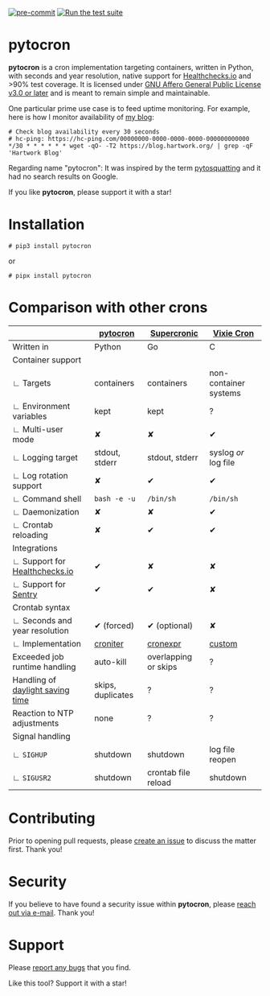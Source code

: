 [![pre-commit](https://img.shields.io/badge/pre--commit-enabled-brightgreen?logo=pre-commit)](https://github.com/pre-commit/pre-commit)
[![Run the test suite](https://github.com/hartwork/pytocron/actions/workflows/run-tests.yml/badge.svg)](https://github.com/hartwork/pytocron/actions/workflows/run-tests.yml)


# pytocron

**pytocron** is a cron implementation
targeting containers,
written in Python,
with seconds and year resolution,
native support for [Healthchecks.io](https://healthchecks.io/) and
&gt;90% test coverage.
It is licensed under
[GNU Affero General Public License v3.0 or later](https://spdx.org/licenses/AGPL-3.0-or-later.html) and
is meant to remain simple and maintainable.

One particular prime use case is to feed uptime monitoring.
For example, here is how I monitor availability of [my blog](https://blog.hartwork.org/):

```crontab
# Check blog availability every 30 seconds
# hc-ping: https://hc-ping.com/00000000-0000-0000-0000-000000000000
*/30 * * * * * * wget -qO- -T2 https://blog.hartwork.org/ | grep -qF 'Hartwork Blog'
```

Regarding name "pytocron":
It was inspired by the term [pytosquatting](https://pytosquatting.overtag.dk/) and
it had no search results on Google.

If you like **pytocron**, please support it with a star!


# Installation

```console
# pip3 install pytocron
```

or

```console
# pipx install pytocron
```


# Comparison with other crons

| &nbsp; | [pytocron](#) | [Supercronic](https://github.com/aptible/supercronic) | [Vixie Cron](https://github.com/vixie/cron) |
| -- | -- | -- | -- |
| Written in | Python | Go | C |
| Container support | &nbsp; | &nbsp; | &nbsp; |
| ∟ Targets | containers | containers | non-container systems |
| ∟ Environment variables | kept | kept | ? |
| ∟ Multi-user mode | ✘ | ✘ | ✔ |
| ∟ Logging target | stdout, stderr | stdout, stderr | syslog *or* log file |
| ∟ Log rotation support | ✘ | ✔ | ✔ |
| ∟ Command shell | `bash -e -u` | `/bin/sh` | `/bin/sh` |
| ∟ Daemonization | ✘ | ✘ | ✔ |
| ∟ Crontab reloading | ✘ | ✔ | ✔ |
| Integrations | &nbsp; | &nbsp; | &nbsp; |
| ∟ Support for [Healthchecks.io](https://healthchecks.io/) | ✔ | ✘ | ✘ |
| ∟ Support for [Sentry](https://sentry.io/) | ✔ | ✔ | ✘ |
| Crontab syntax | &nbsp; | &nbsp; | &nbsp; |
| ∟ Seconds and year resolution | ✔ (forced) | ✔ (optional) | ✘ |
| ∟ Implementation | [croniter](https://github.com/pallets-eco/croniter) | [cronexpr](https://github.com/aptible/supercronic/tree/master/cronexpr) | [custom](https://github.com/vixie/cron/blob/9cc8ab1087bb9ab861dd5595c41200683c9f6712/user.c#L41) |
| Exceeded job runtime handling | auto-kill | overlapping or skips | ? |
| Handling of [daylight saving time](https://en.wikipedia.org/wiki/Daylight_saving_time) | skips, duplicates | ? | ? |
| Reaction to NTP adjustments | none | ? | ? |
| Signal handling | &nbsp; | &nbsp; | &nbsp; |
| ∟ `SIGHUP` | shutdown | shutdown | log file reopen |
| ∟ `SIGUSR2` | shutdown | crontab file reload | shutdown |


# Contributing

Prior to opening pull requests, please [create an issue](https://github.com/hartwork/pytocron/issues) to discuss the matter first.
Thank you!


# Security

If you believe to have found a security issue within **pytocron**, please [reach out via e-mail](mailto:sebastian@pipping.org).
Thank you!


# Support

Please [report any bugs](https://github.com/hartwork/pytocron/issues) that you find.

Like this tool? Support it with a star!
